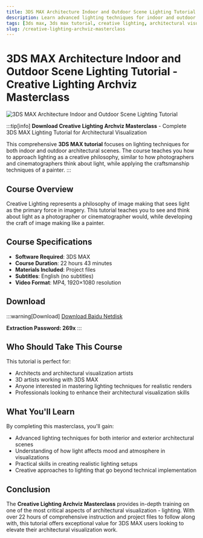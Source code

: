 ```yaml
---
title: 3DS MAX Architecture Indoor and Outdoor Scene Lighting Tutorial - Creative Lighting Archviz Masterclass
description: Learn advanced lighting techniques for indoor and outdoor architectural scenes in 3DS MAX with this comprehensive tutorial covering Creative Lighting philosophy and practical implementation.
tags: [3ds max, 3ds max tutorial, creative lighting, architectural visualization, lighting tutorial, 3d tutorial, tutorial, building rendering]
slug: /creative-lighting-archviz-masterclass
---
```

<!--Above is frontmatter Part-generate depend on content meet Google Seo, you need to balance automation efficiency with Google’s core ranking factors—especially E-E-A-T (Experience, Expertise, Authoritativeness, Trustworthiness), -->

<!--First Part-This is Title -->
# 3DS MAX Architecture Indoor and Outdoor Scene Lighting Tutorial - Creative Lighting Archviz Masterclass

<!--Second Part-This is First Banner -->
![3DS MAX Architecture Indoor and Outdoor Scene Lighting Tutorial](https://www.gfxcamp.com/wp-content/uploads/2025/09/Creative-Lighting-Archviz-Masterclass.jpg)

:::tip[info]
**Download Creative Lighting Archviz Masterclass** - Complete 3DS MAX Lighting Tutorial for Architectural Visualization

This comprehensive **3DS MAX tutorial** focuses on lighting techniques for both indoor and outdoor architectural scenes. The course teaches you how to approach lighting as a creative philosophy, similar to how photographers and cinematographers think about light, while applying the craftsmanship techniques of a painter.
:::

## Course Overview

Creative Lighting represents a philosophy of image making that sees light as the primary force in imagery. This tutorial teaches you to see and think about light as a photographer or cinematographer would, while developing the craft of image making like a painter.

## Course Specifications

- **Software Required**: 3DS MAX
- **Course Duration**: 22 hours 43 minutes
- **Materials Included**: Project files
- **Subtitles**: English (no subtitles)
- **Video Format**: MP4, 1920×1080 resolution

<!-- The Last Part-Download -->
## Download
:::warning[Download]
[Download Baidu Netdisk](https://pan.baidu.com/s/1VuavKlNgg_ODpee4sd9MvA?pwd=269x)

**Extraction Password: 269x**
:::

## Who Should Take This Course

This tutorial is perfect for:
- Architects and architectural visualization artists
- 3D artists working with 3DS MAX
- Anyone interested in mastering lighting techniques for realistic renders
- Professionals looking to enhance their architectural visualization skills

## What You'll Learn

By completing this masterclass, you'll gain:
- Advanced lighting techniques for both interior and exterior architectural scenes
- Understanding of how light affects mood and atmosphere in visualizations
- Practical skills in creating realistic lighting setups
- Creative approaches to lighting that go beyond technical implementation

## Conclusion

The **Creative Lighting Archviz Masterclass** provides in-depth training on one of the most critical aspects of architectural visualization - lighting. With over 22 hours of comprehensive instruction and project files to follow along with, this tutorial offers exceptional value for 3DS MAX users looking to elevate their architectural visualization work.